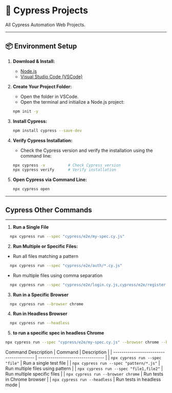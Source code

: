 # 🚀 Cypress Projects

All Cypress Automation Web Projects.

---

## 📦 Environment Setup

1. **Download & Install:**
   - [Node.js](https://nodejs.org/)
   - [Visual Studio Code (VSCode)](https://code.visualstudio.com/)

2. **Create Your Project Folder:**
   - Open the folder in VSCode.
   - Open the terminal and initialize a Node.js project:

    ```bash
    npm init -y
    ```

3. **Install Cypress:**

    ```bash
    npm install cypress --save-dev
    ```

4. **Verify Cypress Installation:**
    - Check the Cypress version and verify the installation using the command line:

    ```bash
    npx cypress -v          # Check Cypress version
    npx cypress verify      # Verify installation
    ```

5. **Open Cypress via Command Line:**

    ```bash
    npx cypress open
    ```

---

## Cypress Other Commands 

---

1. **Run a Single File** 
  ```bash
    npx cypress run --spec "cypress/e2e/my-spec.cy.js"
  ```

2. **Run Multiple or Specific Files:**
  - Run all files matching a pattern
  ```bash
    npx cypress run --spec "cypress/e2e/auth/*.cy.js"
  ```
  - Run multiple files using comma separation
  ```bash
    npx cypress run --spec "cypress/e2e/login.cy.js,cypress/e2e/register.cy.js"
  ```  

3. **Run in a Specific Browser**
  ```bash
    npx cypress run --browser chrome
  ```

4. **Run in Headless Browser**
  ```bash
    npx cypress run --headless
  ```

5. **to run a specific spec in headless Chrome**
  ```bash
  npx cypress run --spec "cypress/e2e/my-spec.cy.js" --browser chrome --headless
  ```

Command	Description
| Command                                 | Description                      |
| --------------------------------------- | -------------------------------- |
| `npx cypress run --spec "file"`         | Run a single test file           |
| `npx cypress run --spec "pattern/*.js"` | Run multiple files using pattern |
| `npx cypress run --spec "file1,file2"`  | Run multiple specific files      |
| `npx cypress run --browser chrome`      | Run tests in Chrome browser      |
| `npx cypress run --headless`            | Run tests in headless mode       |

